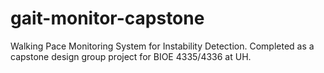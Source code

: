 # gait-monitor-capstone
Walking Pace Monitoring System for Instability Detection. Completed as a capstone design group project for BIOE 4335/4336 at UH. 
